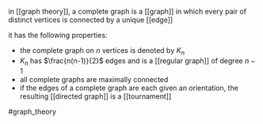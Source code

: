 in [[graph theory]], a complete graph is a [[graph]] in which every pair of distinct vertices is connected by a unique [[edge]]

it has the following properties:
-  the complete graph on $n$ vertices is denoted by $K_n$
- $K_n$ has $\frac{n(n-1)}{2}$ edges and is a [[regular graph]] of degree $n-1$
- all complete graphs are maximally connected 
- if the edges of a complete graph are each given an orientation, the resulting [[directed graph]] is a [[tournament]]

#graph_theory 
